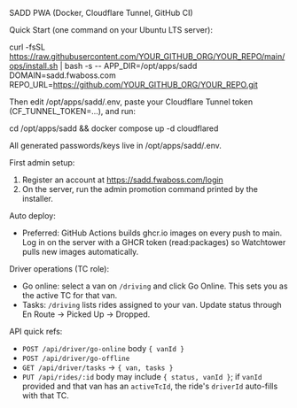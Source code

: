 SADD PWA (Docker, Cloudflare Tunnel, GitHub CI)

Quick Start (one command on your Ubuntu LTS server):

  curl -fsSL https://raw.githubusercontent.com/YOUR_GITHUB_ORG/YOUR_REPO/main/ops/install.sh | bash -s -- APP_DIR=/opt/apps/sadd DOMAIN=sadd.fwaboss.com REPO_URL=https://github.com/YOUR_GITHUB_ORG/YOUR_REPO.git

Then edit /opt/apps/sadd/.env, paste your Cloudflare Tunnel token (CF_TUNNEL_TOKEN=...), and run:

  cd /opt/apps/sadd && docker compose up -d cloudflared

All generated passwords/keys live in /opt/apps/sadd/.env.

First admin setup:

1) Register an account at https://sadd.fwaboss.com/login
2) On the server, run the admin promotion command printed by the installer.

Auto deploy:

- Preferred: GitHub Actions builds ghcr.io images on every push to main. Log in on the server with a GHCR token (read:packages) so Watchtower pulls new images automatically.

Driver operations (TC role):

- Go online: select a van on `/driving` and click Go Online. This sets you as the active TC for that van.
- Tasks: `/driving` lists rides assigned to your van. Update status through En Route → Picked Up → Dropped.

API quick refs:

- `POST /api/driver/go-online` body `{ vanId }`
- `POST /api/driver/go-offline`
- `GET /api/driver/tasks` → `{ van, tasks }`
- `PUT /api/rides/:id` body may include `{ status, vanId }`; if `vanId` provided and that van has an `activeTcId`, the ride's `driverId` auto-fills with that TC.

